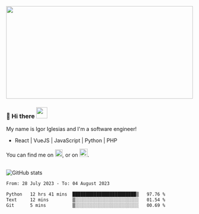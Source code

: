 <img src="https://c.tenor.com/KjVxfRrrncUAAAAd/matrix.gif" width="100%" height="250px">

### 🔭 Hi there <img src="https://raw.githubusercontent.com/MartinHeinz/MartinHeinz/master/wave.gif" width="30px">


My name is Igor Iglesias and I'm a software engineer!
<br>

<ul>
  <li> React | VueJS | JavaScript | Python | PHP </li>
</ul>
You can find me on <a href="https://twitter.com/IgorIglesias5"><img src="https://i.imgur.com/JLLlB5S.png" width="20px"></a>, or on <a href="https://www.linkedin.com/in/igor-iglesias-62478428/"><img src="https://i.imgur.com/PXyIkWx.png" width="22px"></a>.

<br>
<br>

![GitHub stats](https://github-readme-stats.vercel.app/api?username=igoiglesias&show_icons=true&count_private=true&theme=chartreuse-dark&hide_title=true)

<!--START_SECTION:waka-->

```txt
From: 28 July 2023 - To: 04 August 2023

Python   12 hrs 41 mins  ████████████████████████▒   97.76 %
Text     12 mins         ▒░░░░░░░░░░░░░░░░░░░░░░░░   01.54 %
Git      5 mins          ▒░░░░░░░░░░░░░░░░░░░░░░░░   00.69 %
```

<!--END_SECTION:waka-->
